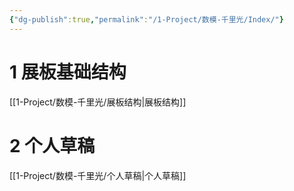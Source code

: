 ```yaml
---
{"dg-publish":true,"permalink":"/1-Project/数模-千里光/Index/"}
---
```


# 1 展板基础结构
[[1-Project/数模-千里光/展板结构\|展板结构]]
# 2 个人草稿
[[1-Project/数模-千里光/个人草稿\|个人草稿]]
